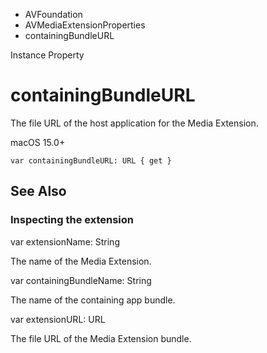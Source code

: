 

- AVFoundation
- AVMediaExtensionProperties
-  containingBundleURL 

Instance Property

# containingBundleURL

The file URL of the host application for the Media Extension.

macOS 15.0+

``` source
var containingBundleURL: URL { get }
```

## See Also

### Inspecting the extension

var extensionName: String

The name of the Media Extension.

var containingBundleName: String

The name of the containing app bundle.

var extensionURL: URL

The file URL of the Media Extension bundle.

